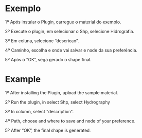 <h1>Exemplo</h1>
<p>1º Após instalar o Plugin, carregue o material do exemplo.</p>
<p>2º Execute o plugin, em selecionar o Shp, selecione Hidrografia.</p>
<p>3º Em coluna, selecione “descricao”.</p>
<p>4º Caminho, escolha e onde vai salvar e node da sua preferência.</p>
<p>5º Após o “OK”, sega gerado o shape final.</p>

<h1>Example</h1>
<p>1º After installing the Plugin, upload the sample material.</p>
<p>2º Run the plugin, in select Shp, select Hydrography</p>
<p>3º In column, select "description".</p>
<p>4º Path, choose and where to save and node of your preference.</p>
<p>5º After “OK”, the final shape is generated.</p>
